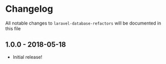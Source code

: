 # Changelog

All notable changes to `laravel-database-refactors` will be documented in this file

## 1.0.0 - 2018-05-18

- Initial release!
